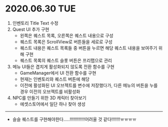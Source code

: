 # 2020.06.30 TUE

1. 인벤토리 Title Text 수정
2. Quest UI 추가 구현
	- 왼쪽은 퀘스트 목록, 오른쪽은 퀘스트 내용으로 구성
	- 퀘스트 목록은 ScrollView로 버튼들을 세로로 구성
	- 퀘스트 내용은 퀘스트 목록들 중 버튼을 누르면 해당 퀘스트 내용을 보여주기 위해 구현
	- 퀘스트 목록의 퀘스트 슬롯 버튼은 프리팹으로 관리
3. 메뉴 UI들은 겹치게 활성화되지 않도록 전환 함수를 구현
	- GameManager에서 UI 전환 함수를 구현
	- 현재는 인벤토리와 퀘스트 버튼에 해당
	- 이전에 활성화된 UI 오브젝트를 변수에 저장했다가, 다른 메뉴의 버튼을 누를 경우 이전의 오브젝트를 비활성화
4. NPC를 만들기 위한 3D 캐릭터 찾아보기
	- 에셋스토어에서 일단 하나 찾아 생성 

***

- 슬슬 퀘스트를 구현해야한다.....!!!!!!!!!!!!어려울 것 같다!!!!!!!ㅠㅠㅠㅠ

